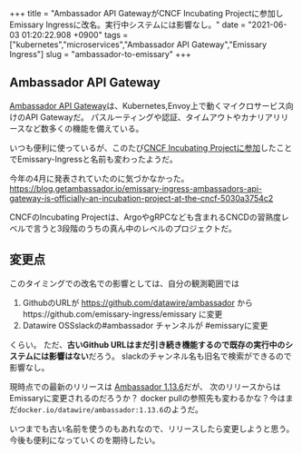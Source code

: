 +++
title = "Ambassador API GatewayがCNCF Incubating Projectに参加しEmissary Ingressに改名。実行中システムには影響なし。"
date = "2021-06-03 01:20:22.908 +0900"
tags = ["kubernetes","microservices","Ambassador API Gateway","Emissary Ingress"]
slug = "ambassador-to-emissary"
+++


## Ambassador API Gateway
[Ambassador API Gateway](https://www.getambassador.io/products/api-gateway/)は、Kubernetes,Envoy上で動くマイクロサービス向けのAPI Gatewayだ。
パスルーティングや認証、タイムアウトやカナリアリリースなど数多くの機能を備えている。

いつも便利に使っているが、このたび[CNCF Incubating Projectに参加](https://blog.getambassador.io/emissary-ingress-ambassadors-api-gateway-is-officially-an-incubation-project-at-the-cncf-5030a3754c2)したことでEmissary-Ingressと名前も変わったようだ。


<!--more-->


今年の4月に発表されていたのに気づかなかった。
https://blog.getambassador.io/emissary-ingress-ambassadors-api-gateway-is-officially-an-incubation-project-at-the-cncf-5030a3754c2

CNCFのIncubating Projectは、ArgoやgRPCなども含まれるCNCDの習熟度レベルで言うと3段階のうちの真ん中のレベルのプロジェクトだ。

## 変更点
このタイミングでの改名での影響としては、自分の観測範囲では


1. GithubのURLが https://github.com/datawire/ambassador からhttps://github.com/emissary-ingress/emissary に変更
2. Datawire OSSslackの#ambassador チャンネルが #emissaryに変更


くらい。
ただ、**古いGithub URLはまだ引き続き機能するので既存の実行中のシステムには影響はない**だろう。
slackのチャンネル名も旧名で検索ができるので影響なし。

現時点での最新のリリースは
[Ambassador 1.13.6](https://github.com/emissary-ingress/emissary/releases/tag/v1.13.6)だが、
次のリリースからはEmissaryに変更されるのだろうか？
docker pullの参照先も変わるかな？今はまだ`docker.io/datawire/ambassador:1.13.6`のようだ。

いつまでも古い名前を使うのもあれなので、リリースしたら変更しようと思う。
今後も便利になっていくのを期待したい。
